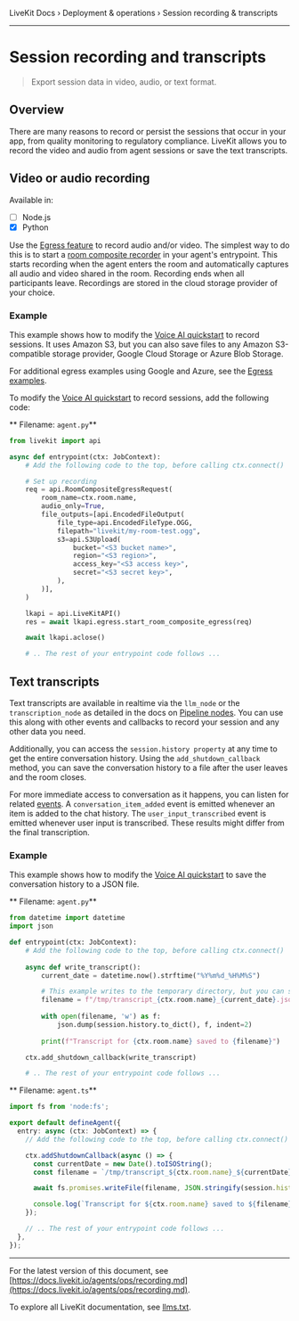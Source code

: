 LiveKit Docs › Deployment & operations › Session recording & transcripts

---

# Session recording and transcripts

> Export session data in video, audio, or text format.

## Overview

There are many reasons to record or persist the sessions that occur in your app, from quality monitoring to regulatory compliance. LiveKit allows you to record the video and audio from agent sessions or save the text transcripts.

## Video or audio recording

Available in:
- [ ] Node.js
- [x] Python

Use the [Egress feature](https://docs.livekit.io/home/egress/overview.md) to record audio and/or video. The simplest way to do this is to start a [room composite recorder](https://docs.livekit.io/home/egress/composite-recording.md) in your agent's entrypoint. This starts recording when the agent enters the room and automatically captures all audio and video shared in the room. Recording ends when all participants leave. Recordings are stored in the cloud storage provider of your choice.

### Example

This example shows how to modify the [Voice AI quickstart](https://docs.livekit.io/agents/start/voice-ai.md) to record sessions. It uses Amazon S3, but you can also save files to any Amazon S3-compatible storage provider, Google Cloud Storage or Azure Blob Storage.

For additional egress examples using Google and Azure, see the [Egress examples](https://docs.livekit.io/home/egress/examples.md).

To modify the [Voice AI quickstart](https://docs.livekit.io/agents/start/voice-ai.md) to record sessions, add the following code:

** Filename: `agent.py`**

```python
from livekit import api

async def entrypoint(ctx: JobContext):
    # Add the following code to the top, before calling ctx.connect()

    # Set up recording
    req = api.RoomCompositeEgressRequest(
        room_name=ctx.room.name,
        audio_only=True,
        file_outputs=[api.EncodedFileOutput(
            file_type=api.EncodedFileType.OGG,
            filepath="livekit/my-room-test.ogg",
            s3=api.S3Upload(
                bucket="<S3 bucket name>",
                region="<S3 region>",
                access_key="<S3 access key>",
                secret="<S3 secret key>",
            ),
        )],
    )

    lkapi = api.LiveKitAPI()
    res = await lkapi.egress.start_room_composite_egress(req)

    await lkapi.aclose()

    # .. The rest of your entrypoint code follows ...

```

## Text transcripts

Text transcripts are available in realtime via the `llm_node` or the `transcription_node` as detailed in the docs on [Pipeline nodes](https://docs.livekit.io/agents/build/nodes.md). You can use this along with other events and callbacks to record your session and any other data you need.

Additionally, you can access the `session.history property` at any time to get the entire conversation history. Using the `add_shutdown_callback` method, you can save the conversation history to a file after the user leaves and the room closes.

For more immediate access to conversation as it happens, you can listen for related [events](https://docs.livekit.io/agents/build/events.md). A `conversation_item_added` event is emitted whenever an item is added to the chat history. The `user_input_transcribed` event is emitted whenever user input is transcribed. These results might differ from the final transcription.

### Example

This example shows how to modify the [Voice AI quickstart](https://docs.livekit.io/agents/start/voice-ai.md) to save the conversation history to a JSON file.

** Filename: `agent.py`**

```python
from datetime import datetime
import json

def entrypoint(ctx: JobContext):
    # Add the following code to the top, before calling ctx.connect()
    
    async def write_transcript():
        current_date = datetime.now().strftime("%Y%m%d_%H%M%S")

        # This example writes to the temporary directory, but you can save to any location
        filename = f"/tmp/transcript_{ctx.room.name}_{current_date}.json"
        
        with open(filename, 'w') as f:
            json.dump(session.history.to_dict(), f, indent=2)
            
        print(f"Transcript for {ctx.room.name} saved to {filename}")

    ctx.add_shutdown_callback(write_transcript)

    # .. The rest of your entrypoint code follows ...

```

** Filename: `agent.ts`**

```typescript
import fs from 'node:fs';

export default defineAgent({
  entry: async (ctx: JobContext) => {
    // Add the following code to the top, before calling ctx.connect()

    ctx.addShutdownCallback(async () => {
      const currentDate = new Date().toISOString();
      const filename = `/tmp/transcript_${ctx.room.name}_${currentDate}.json`;

      await fs.promises.writeFile(filename, JSON.stringify(session.history.toJSON(), null, 2));

      console.log(`Transcript for ${ctx.room.name} saved to ${filename}`);
    });

    // .. The rest of your entrypoint code follows ...
  },
});

```

---


For the latest version of this document, see [https://docs.livekit.io/agents/ops/recording.md](https://docs.livekit.io/agents/ops/recording.md).

To explore all LiveKit documentation, see [llms.txt](https://docs.livekit.io/llms.txt).